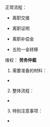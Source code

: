 
正常流程：
- 离职交接


- 离职证明

- 离职补偿金


- 五险一金转移


维权：
**劳务仲裁**
1. 需要准备的材料：
- 
2. 整体流程：
- 
3.  特别注意事项：
- 
